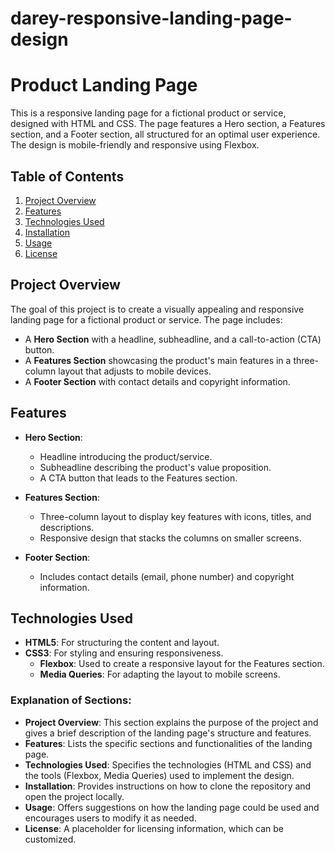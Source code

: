 # darey-responsive-landing-page-design
# Product Landing Page

This is a responsive landing page for a fictional product or service, designed with HTML and CSS. The page features a Hero section, a Features section, and a Footer section, all structured for an optimal user experience. The design is mobile-friendly and responsive using Flexbox.

## Table of Contents
1. [Project Overview](#project-overview)
2. [Features](#features)
3. [Technologies Used](#technologies-used)
4. [Installation](#installation)
5. [Usage](#usage)
6. [License](#license)

## Project Overview

The goal of this project is to create a visually appealing and responsive landing page for a fictional product or service. The page includes:
- A **Hero Section** with a headline, subheadline, and a call-to-action (CTA) button.
- A **Features Section** showcasing the product's main features in a three-column layout that adjusts to mobile devices.
- A **Footer Section** with contact details and copyright information.

## Features

- **Hero Section**: 
  - Headline introducing the product/service.
  - Subheadline describing the product's value proposition.
  - A CTA button that leads to the Features section.
  
- **Features Section**:
  - Three-column layout to display key features with icons, titles, and descriptions.
  - Responsive design that stacks the columns on smaller screens.
  
- **Footer Section**:
  - Includes contact details (email, phone number) and copyright information.
  
## Technologies Used

- **HTML5**: For structuring the content and layout.
- **CSS3**: For styling and ensuring responsiveness.
  - **Flexbox**: Used to create a responsive layout for the Features section.
  - **Media Queries**: For adapting the layout to mobile screens.


### Explanation of Sections:
- **Project Overview**: This section explains the purpose of the project and gives a brief description of the landing page's structure and features.
- **Features**: Lists the specific sections and functionalities of the landing page.
- **Technologies Used**: Specifies the technologies (HTML and CSS) and the tools (Flexbox, Media Queries) used to implement the design.
- **Installation**: Provides instructions on how to clone the repository and open the project locally.
- **Usage**: Offers suggestions on how the landing page could be used and encourages users to modify it as needed.
- **License**: A placeholder for licensing information, which can be customized.

